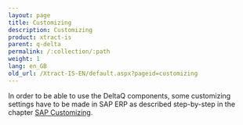 ```yaml
---
layout: page
title: Customizing
description: Customizing
product: xtract-is
parent: q-delta
permalink: /:collection/:path
weight: 1
lang: en_GB
old_url: /Xtract-IS-EN/default.aspx?pageid=customizing
---
```


In order to be able to use the DeltaQ components, some customizing settings have to be made in SAP ERP as described step-by-step in the chapter [SAP Customizing](../sap-customizing).

